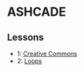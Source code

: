 # ASHCADE


## Lessons

* 1: [Creative Commons](CC_Game_Assets/readme.md)
* 2: [Loops](Mod4.0_Loops/README.md)